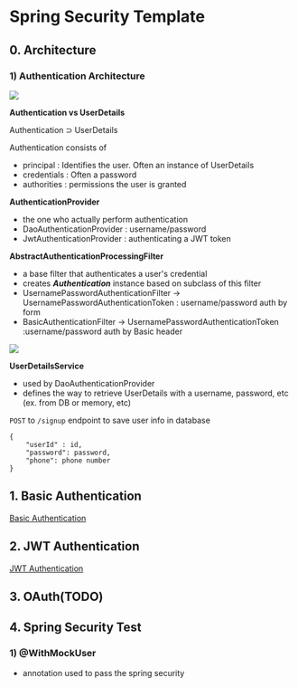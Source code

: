 # Spring Security Template

## 0. Architecture

### 1) Authentication Architecture
![](https://docs.spring.io/spring-security/reference/_images/servlet/authentication/architecture/securitycontextholder.png)

**Authentication vs UserDetails**

Authentication ⊃ UserDetails

Authentication consists of
- principal : Identifies the user. Often an instance of UserDetails
- credentials : Often a password
- authorities : permissions the user is granted

**AuthenticationProvider**

- the one who actually perform authentication
- DaoAuthenticationProvider : username/password
- JwtAuthenticationProvider : authenticating a JWT token

**AbstractAuthenticationProcessingFilter**
- a base filter that authenticates a user's credential
- creates ***Authentication*** instance based on subclass of this filter
- UsernamePasswordAuthenticationFilter -> UsernamePasswordAuthenticationToken : username/password auth by form
- BasicAuthenticationFilter -> UsernamePasswordAuthenticationToken :username/password auth by Basic header 

![](https://docs.spring.io/spring-security/reference/_images/servlet/authentication/architecture/abstractauthenticationprocessingfilter.png)

**UserDetailsService**

- used by DaoAuthenticationProvider
- defines the way to retrieve UserDetails with a username, password, etc (ex. from DB or memory, etc)

`POST` to `/signup` endpoint to save user info in database

    {
        "userId" : id,
        "password": password,
        "phone": phone number
    }

## 1. Basic Authentication

[Basic Authentication](https://github.com/KihaJeong1994/spring-security-6.0.3-template/tree/basic)


## 2. JWT Authentication

[JWT Authentication](https://github.com/KihaJeong1994/spring-security-6.0.3-template/tree/jwt)

## 3. OAuth(TODO)

## 4. Spring Security Test

### 1) @WithMockUser

- annotation used to pass the spring security
